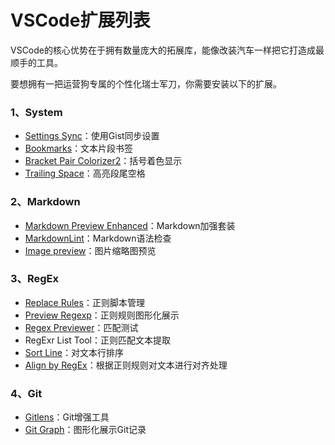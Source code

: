 # VSCode扩展列表

VSCode的核心优势在于拥有数量庞大的拓展库，能像改装汽车一样把它打造成最顺手的工具。

要想拥有一把运营狗专属的个性化瑞士军刀，你需要安装以下的扩展。

### 1、System

- [Settings Sync](https://github.com/shanalikhan/code-settings-sync.git)：使用Gist同步设置
- [Bookmarks](https://github.com/alefragnani/vscode-bookmarks)：文本片段书签
- [Bracket Pair Colorizer2](https://github.com/CoenraadS/Bracket-Pair-Colorizer-2)：括号着色显示
- [Trailing Space](https://github.com/shardulm94/vscode-trailingspaces)：高亮段尾空格

### 2、Markdown

- [Markdown Preview Enhanced](https://shd101wyy.github.io/markdown-preview-enhanced/#/zh-cn/)：Markdown加强套装
- [MarkdownLint](https://github.com/DavidAnson/vscode-markdownlint.git)：Markdown语法检查
- [Image preview](https://github.com/kisstkondoros/gutter-preview.git)：图片缩略图预览

### 3、RegEx

- [Replace Rules](https://github.com/bhughes339/vscode-replacerules.git)：正则脚本管理
- [Preview Regexp](https://github.com/LouisWT/vscode-regexp-preivew)：正则规则图形化展示
- [Regex Previewer](https://github.com/chrmarti/vscode-regex.git)：匹配测试
- RegExr List Tool：正则匹配文本提取
- [Sort Line](https://github.com/Tyriar/vscode-sort-lines)：对文本行排序
- [Align by RegEx](https://github.com/janjoerke/vscode-align-by-regex.git)：根据正则规则对文本进行对齐处理

### 4、Git

- [Gitlens](https://github.com/eamodio/vscode-gitlens.git)：Git增强工具
- [Git Graph](https://github.com/mhutchie/vscode-git-graph.git)：图形化展示Git记录
